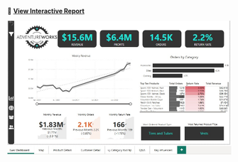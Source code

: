 🚀 **[View Interactive Report](https://1drv.ms/u/c/3fad201671a59544/EePE_iKSSkVDikmjWNmCBwcBPD8wJ9k_uy81wioVuBhs-w?e=h25eqo)**


![Dashboard Preview](https://github.com/kingdavd/Adventure-work-sales-analysis/blob/main/WhatsApp%20Image%202025-03-17%20at%2021.38.53_367fdae0.jpg)



